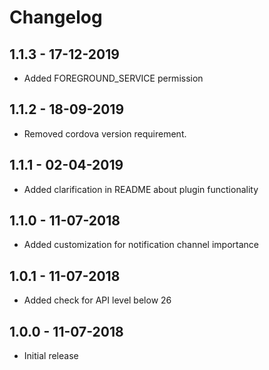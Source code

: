 # Changelog

## 1.1.3 - 17-12-2019

- Added FOREGROUND_SERVICE permission

## 1.1.2 - 18-09-2019

- Removed cordova version requirement.

## 1.1.1 - 02-04-2019

- Added clarification in README about plugin functionality

## 1.1.0 - 11-07-2018

- Added customization for notification channel importance

## 1.0.1 - 11-07-2018

- Added check for API level below 26

## 1.0.0 - 11-07-2018

- Initial release
